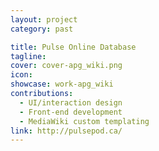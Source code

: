 ```yaml
---
layout: project
category: past

title: Pulse Online Database
tagline:
cover: cover-apg_wiki.png
icon:
showcase: work-apg_wiki
contributions:
  - UI/interaction design
  - Front-end development
  - MediaWiki custom templating
link: http://pulsepod.ca/
---
```

